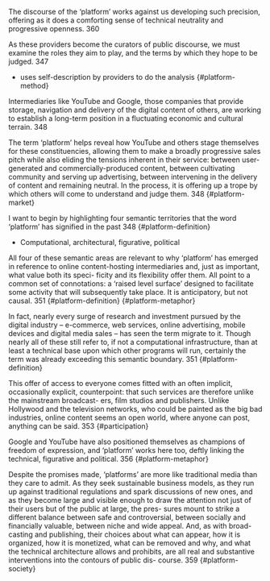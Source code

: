 The discourse of the ‘platform’ works against us developing such precision, offering as it does a comforting sense of technical neutrality and progressive openness. 360

As these providers become the curators of public discourse, we must examine the roles they aim to play, and the terms by which they hope to be judged. 347

- uses self-description by providers to do the analysis {#platform-method}

Intermediaries like YouTube and Google, those companies that provide storage, navigation and delivery of the digital content of others, are working to establish a long-term position in a fluctuating economic and cultural terrain. 348 

The term ‘platform’ helps reveal how YouTube and others stage themselves for these constituencies, allowing them to make a broadly progressive sales pitch while also eliding the tensions inherent in their service: between user-generated and commercially-produced content, between cultivating community and serving up advertising, between intervening in the delivery of content and remaining neutral. In the process, it is offering up a trope by which others will come to understand and judge them. 348 {#platform-market}

I want to begin by highlighting four semantic territories that the word ‘platform’ has signified in the past 348 {#platform-definition}

- Computational, architectural, figurative, political 

All four of these semantic areas are relevant to why ‘platform’ has emerged in reference
to online content-hosting intermediaries and, just as important, what value both its speci-
ficity and its flexibility offer them. All point to a common set of connotations: a ‘raised
level surface’ designed to facilitate some activity that will subsequently take place. It is anticipatory, but not causal. 351 {#platform-definition} {#platform-metaphor}

In fact, nearly every surge of research and investment pursued by the digital industry –
e-commerce, web services, online advertising, mobile devices and digital media sales –
has seen the term migrate to it. Though nearly all of these still refer to, if not a
computational infrastructure, than at least a technical base upon which other programs
will run, certainly the term was already exceeding this semantic boundary. 351 {#platform-definition}

This offer of access to everyone comes fitted with an often implicit, occasionally
explicit, counterpoint: that such services are therefore unlike the mainstream broadcast-
ers, film studios and publishers. Unlike Hollywood and the television networks, who
could be painted as the big bad industries, online content seems an open world, where
anyone can post, anything can be said. 353 {#participation}

Google and YouTube have also positioned themselves as champions of freedom of expression, and ‘platform’ works here too, deftly linking the technical, figurative and political. 356 {#platform-metaphor}

Despite the promises made, ‘platforms’ are more like traditional media than they care
to admit. As they seek sustainable business models, as they run up against traditional
regulations and spark discussions of new ones, and as they become large and visible
enough to draw the attention not just of their users but of the public at large, the pres-
sures mount to strike a different balance between safe and controversial, between
socially and financially valuable, between niche and wide appeal. And, as with broad-
casting and publishing, their choices about what can appear, how it is organized, how it
is monetized, what can be removed and why, and what the technical architecture allows
and prohibits, are all real and substantive interventions into the contours of public dis-
course. 359 {#platform-society}
